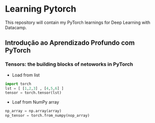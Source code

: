 # Learning Pytorch
This repository will contain my PyTorch learnings for Deep Learning with Datacamp.

## Introdução ao Aprendizado Profundo com PyTorch

### Tensors: the building blocks of netoworks in PyTorch

- Load from list
``` python
import torch
lst = [ [1,2,3] , [4,5,6] ]
tensor = torch.tensor(lst)
```

- Loaf from NumPy array
``` python
np_array = np.array(array)
np_tensor = torch.from_numpy(nop_array)
```

